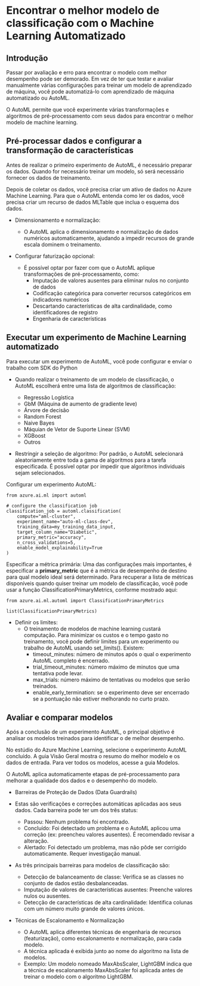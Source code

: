 # Encontrar o melhor modelo de classificação com o Machine Learning Automatizado 

## Introdução

Passar por avaliação e erro para encontrar o modelo com melhor desempenho pode ser demorado. Em vez de ter que testar e avaliar manualmente várias configurações para treinar um modelo de aprendizado de máquina, você pode automatizá-lo com aprendizado de máquina automatizado ou AutoML.

O AutoML permite que você experimente várias transformações e algoritmos de pré-processamento com seus dados para encontrar o melhor modelo de machine learning.

## Pré-processar dados e configurar a transformação de características

Antes de realizar o primeiro experimento de AutoML, é necessário preparar os dados. Quando for necessário treinar um modelo, só será necessário fornecer os dados de treinamento.

Depois de coletar os dados, você precisa criar um ativo de dados no Azure Machine Learning. Para que o AutoML entenda como ler os dados, você precisa criar um recurso de dados MLTable que inclua o esquema dos dados.

- Dimensionamento e normalização:
  - O AutoML aplica o dimensionamento e normalização de dados numéricos automaticamente, ajudando a impedir recursos de grande escala dominem o treinamento.

- Configurar faturização opcional:
  - É possível optar por fazer com que o AutoML aplique transformações de pré-processamento, como:
    - Imputação de valores ausentes para eliminar nulos no conjunto de dados
    - Codificação categórica para converter recursos categóricos em indicadores numéricos
    - Descartando características de alta cardinalidade, como identificadores de registro
    - Engenharia de características

## Executar um experimento de Machine Learning automatizado

Para executar um experimento de AutoML, você pode configurar e enviar o trabalho com SDK do Python

- Quando realizar o treinamento de um modelo de classificação, o AutoML escolherá entre uma lista de algoritmos de classificação:
  - Regressão Logística
  - GbM (Máquina de aumento de gradiente leve)
  - Árvore de decisão
  - Random Forest
  - Naive Bayes
  - Máquian de Vetor de Suporte Linear (SVM)
  - XGBoost
  - Outros

- Restringir a seleção de algoritmo: Por padrão, o AutoML selecionará aleatoriamente entre toda a gama de algoritmos para a tarefa especificada. É possível optar por impedir que algoritmos individuais sejam selecionados.

Configurar um experimento AutoML:

```
from azure.ai.ml import automl

# configure the classification job
classification_job = automl.classification(
    compute="aml-cluster",
    experiment_name="auto-ml-class-dev",
    training_data=my_training_data_input,
    target_column_name="Diabetic",
    primary_metric="accuracy",
    n_cross_validations=5,
    enable_model_explainability=True
)
```

Especificar a métrica primária: Uma das configurações mais importantes, é especificar a __primary_metric__ que é a métrica de desempenho de destino para qual modelo ideal será determinado. Para recuperar a lista de métricas disponíveis quando quiser treinar um modelo de classificação, você pode usar a função ClassificationPrimaryMetrics, conforme mostrado aqui:

```
from azure.ai.ml.automl import ClassificationPrimaryMetrics
 
list(ClassificationPrimaryMetrics)
```

- Definir os limites: 
  - O treinamento de modelos de machine learning custará computação. Para minimizar os custos e o tempo gasto no treinamento, você pode definir limites para um experimento ou trabalho de AutoML usando set_limits(). Existem:
    - timeout_minutes: número de minutos após o qual o experimento AutoML completo é encerrado.
    - trial_timeout_minutes: número máximo de minutos que uma tentativa pode levar.
    - max_trials: número máximo de tentativas ou modelos que serão treinados.
    - enable_early_termination: se o experimento deve ser encerrado se a pontuação não estiver melhorando no curto prazo.

## Avaliar e comparar modelos

Após a conclusão de um experimento AutoML, o principal objetivo é analisar os modelos treinados para identificar o de melhor desempenho.

No estúdio do Azure Machine Learning, selecione o experimento AutoML concluído. A guia Visão Geral mostra o resumo do melhor modelo e os dados de entrada. Para ver todos os modelos, acesse a guia Modelos.

O AutoML aplica automaticamente etapas de pré-processamento para melhorar a qualidade dos dados e o desempenho do modelo.

- Barreiras de Proteção de Dados (Data Guardrails)
- Estas são verificações e correções automáticas aplicadas aos seus dados. Cada barreira pode ter um dos três status:

  - Passou: Nenhum problema foi encontrado.
  - Concluído: Foi detectado um problema e o AutoML aplicou uma correção (ex: preencheu valores ausentes). É recomendado revisar a alteração.
  - Alertado: Foi detectado um problema, mas não pôde ser corrigido automaticamente. Requer investigação manual.

- As três principais barreiras para modelos de classificação são:

  - Detecção de balanceamento de classe: Verifica se as classes no conjunto de dados estão desbalanceadas.
  - Imputação de valores de características ausentes: Preenche valores nulos ou ausentes.
  - Detecção de características de alta cardinalidade: Identifica colunas com um número muito grande de valores únicos.

- Técnicas de Escalonamento e Normalização
  - O AutoML aplica diferentes técnicas de engenharia de recursos (featurização), como escalonamento e normalização, para cada modelo.
  - A técnica aplicada é exibida junto ao nome do algoritmo na lista de modelos.
  - Exemplo: Um modelo nomeado MaxAbsScaler, LightGBM indica que a técnica de escalonamento MaxAbsScaler foi aplicada antes de treinar o modelo com o algoritmo LightGBM.